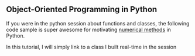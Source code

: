 ## Object-Oriented Programming in Python

If you were in the python session about functions and classes, the following code sample is super awesome for motivating [numerical methods](https://nbviewer.jupyter.org/github/davidrpugh/numerical-methods/blob/master/labs/lab-1/lab-1.ipynb) in Python.

In this tutorial, I will simply link to a class I built real-time in the session